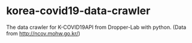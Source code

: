 # korea-covid19-data-crawler
The data crawler for K-COVID19API from Dropper-Lab with python. (Data from http://ncov.mohw.go.kr/)
